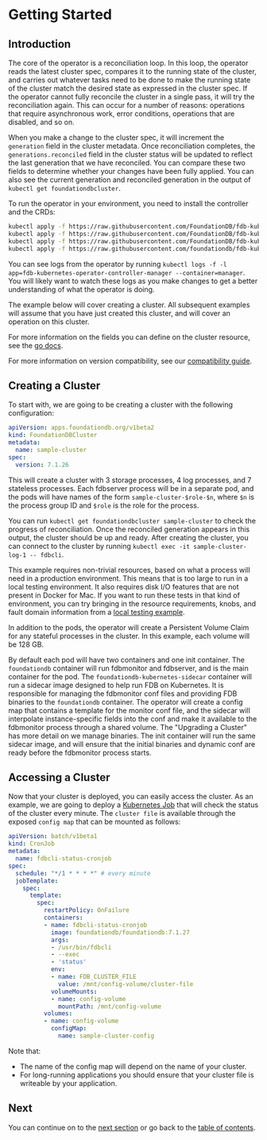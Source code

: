 # Getting Started

## Introduction

The core of the operator is a reconciliation loop. In this loop, the operator reads the latest cluster spec, compares it to the running state of the cluster, and carries out whatever tasks need to be done to make the running state of the cluster match the desired state as expressed in the cluster spec. If the operator cannot fully reconcile the cluster in a single pass, it will try the reconciliation again. This can occur for a number of reasons: operations that require asynchronous work, error conditions, operations that are disabled, and so on.

When you make a change to the cluster spec, it will increment the `generation` field in the cluster metadata. Once reconciliation completes, the `generations.reconciled` field in the cluster status will be updated to reflect the last generation that we have reconciled. You can compare these two fields to determine whether your changes have been fully applied. You can also see the current generation and reconciled generation in the output of `kubectl get foundationdbcluster`.

To run the operator in your environment, you need to install the controller and the CRDs:

```bash
kubectl apply -f https://raw.githubusercontent.com/FoundationDB/fdb-kubernetes-operator/main/config/crd/bases/apps.foundationdb.org_foundationdbclusters.yaml
kubectl apply -f https://raw.githubusercontent.com/FoundationDB/fdb-kubernetes-operator/main/config/crd/bases/apps.foundationdb.org_foundationdbbackups.yaml
kubectl apply -f https://raw.githubusercontent.com/FoundationDB/fdb-kubernetes-operator/main/config/crd/bases/apps.foundationdb.org_foundationdbrestores.yaml
kubectl apply -f https://raw.githubusercontent.com/foundationdb/fdb-kubernetes-operator/main/config/samples/deployment.yaml
```

You can see logs from the operator by running `kubectl logs -f -l app=fdb-kubernetes-operator-controller-manager --container=manager`. You will likely want to watch these logs as you make changes to get a better understanding of what the operator is doing.

The example below will cover creating a cluster. All subsequent examples will assume that you have just created this cluster, and will cover an operation on this cluster.

For more information on the fields you can define on the cluster resource, see the [go docs](https://godoc.org/github.com/FoundationDB/fdb-kubernetes-operator/pkg/apis/apps/v1beta2#FoundationDBCluster).

For more information on version compatibility, see our [compatibility guide](/docs/compatibility.md).

## Creating a Cluster

To start with, we are going to be creating a cluster with the following configuration:

```yaml
apiVersion: apps.foundationdb.org/v1beta2
kind: FoundationDBCluster
metadata:
  name: sample-cluster
spec:
  version: 7.1.26
```

This will create a cluster with 3 storage processes, 4 log processes, and 7 stateless processes. Each fdbserver process will be in a separate pod, and the pods will have names of the form `sample-cluster-$role-$n`, where `$n` is the process group ID and `$role` is the role for the process.

You can run `kubectl get foundationdbcluster sample-cluster` to check the progress of reconciliation. Once the reconciled generation appears in this output, the cluster should be up and ready. After creating the cluster, you can connect to the cluster by running `kubectl exec -it sample-cluster-log-1 -- fdbcli`.

This example requires non-trivial resources, based on what a process will need in a production environment. This means that is too large to run in a local testing environment. It also requires disk I/O features that are not present in Docker for Mac. If you want to run these tests in that kind of environment, you can try bringing in the resource requirements, knobs, and fault domain information from a [local testing example](../../config/samples/cluster.yaml).

In addition to the pods, the operator will create a Persistent Volume Claim for any stateful
processes in the cluster. In this example, each volume will be 128 GB.

By default each pod will have two containers and one init container. The `foundationdb` container will run fdbmonitor and fdbserver, and is the main container for the pod. The `foundationdb-kubernetes-sidecar` container will run a sidecar image designed to help run FDB on Kubernetes. It is responsible for managing the fdbmonitor conf files and providing FDB binaries to the `foundationdb` container. The operator will create a config map that contains a template for the monitor conf file, and the sidecar will interpolate instance-specific fields into the conf and make it available to the fdbmonitor process through a shared volume. The "Upgrading a Cluster" has more detail on we manage binaries. The init container will run the same sidecar image, and will ensure that the initial binaries and dynamic conf are ready before the fdbmonitor process starts.

## Accessing a Cluster

Now that your cluster is deployed, you can easily access the cluster. As an example, we are going to deploy a [Kubernetes Job](https://kubernetes.io/docs/tasks/job/) that will check the status of the cluster every minute. The `cluster file` is available through the exposed `config map` that can be mounted as follows:

```yaml
apiVersion: batch/v1beta1
kind: CronJob
metadata:
  name: fdbcli-status-cronjob
spec:
  schedule: "*/1 * * * *" # every minute
  jobTemplate:
    spec:
      template:
        spec:
          restartPolicy: OnFailure
          containers:
          - name: fdbcli-status-cronjob
            image: foundationdb/foundationdb:7.1.27
            args:
            - /usr/bin/fdbcli
            - --exec
            - 'status'
            env:
            - name: FDB_CLUSTER_FILE
              value: /mnt/config-volume/cluster-file
            volumeMounts:
            - name: config-volume
              mountPath: /mnt/config-volume
          volumes:
          - name: config-volume
            configMap:
              name: sample-cluster-config
```

Note that:

* The name of the config map will depend on the name of your cluster.
* For long-running applications you should ensure that your cluster file is writeable by your application.

## Next

You can continue on to the [next section](warnings.md) or go back to the [table of contents](index.md).
